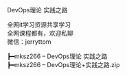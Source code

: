DevOps理论 实践之路

全网it学习资源共享学习<br>全网课程都有，欢迎私聊<br>微信：jerryttom<br>

┣━mksz266 – DevOps理论 实践之路<br> ┣━mksz266 – DevOps理论+实践之路.zip